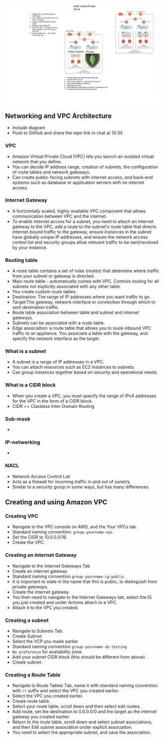 ![VPC Set Up](../diagrams/VPC_Set_Up_V2.png)
## Networking and VPC Architecture
- Include diagram
- Push to GitHub and share the repo link in chat at 10:30

### VPC
 - Amazon Virtual Private Cloud (VPC) lets you launch an isolated virtual network that you define. 
- You can decide IP address range, creation of subnets, the configuration of route tables and network gateways.
- Can create public-facing subnets with internet access, and back-end systems such as database or application servers with no internet access.
### Internet Gateway
- A horizontally scaled, highly available VPC component that allows communication between VPC and the internet.
- To enable internet access for a subnet, you need to attach an internet gateway to the VPC, add a route to the subnet's route table that directs internet-bound traffic to the gateway, ensure instances in the subnet have globally unique IP addresses, and ensure the network access control list and security groups allow relevant traffic to be sent/received by your instance.
### Routing table
- A route table contains a set of rules (routes) that determine where traffic from your subnet or gateway is directed.
- Main route table - automatically comes with VPC. Controls routing for all subnets not explicitly associated with any other table.
- You create custom route tables.
- Destination: The range of IP addresses where you want traffic to go.
- Target:The gateway, network interface or connection through which to sent destination traffic.
- Route table association between table and subnet and internet gateways.
- Subnets can be associated with a route table.
- Edge assocaition: a route table that allows you to route inbound VPC traffic to an appliance. You associate a table with the gateway, and specify the network interface as the target.

### What is a subnet
- A subnet is a range of IP addresses in a VPC. 
- You can attach resources such as EC2 instances to subnets.
- Can group instances together based on security and operational needs.
### What is a CIDR block
- When you create a VPC, you must specify the range of IPv4 addresses for the VPC in the form of a CIDR block.
- CIDR == Classless Inter-Domain Routing
### Sub-mask
- 
### IP-networking
- 
### NACL
- Network Access Control List
- Acts as a firewall for incoming traffic in and out of sunet/s.
- Similar to a security group in some ways, but has many differences.

## Creating and using Amazon VPC

### Creating VPC
- Navigate to the VPC console on AWS, and the Your VPCs tab.
- Standard naming convention: `group-yourname-vpc`.
- Set the CIDR to 10.0.0.0/16.
- Create the VPC.

### Creating an Internet Gateway
- Navigate to the Internet Gateways Tab
- Create an internet gateway
- Standard naming convention `group-yourname-ig-public`
- It is important to state in the name that this is public, to distinguish from private gateways.
- Create the internet gateway.
- You then need to navigate to the Internet Gateways tab, select the IG you just created and under Actions attach to a VPC.
- Attach it to the VPC you created.

### Creating a subnet

- Navigate to Subnets Tab.
- Create Subnet
- Select the VCP you made earlier.
- Standard naming convention `group-yourname-sb-testing`
- `No preference` for availability zone.
- Add your subnet CIDR block (this should be different from above).
- Create subnet.

### Creating a Route Table

- Navigate to Route Tables Tab, name it with standard naming convention with `rt` suffix and select the VPC you created earlier.
- Select the VPC you created earlier.
- Create route table.
- Select your route table, scroll down and then select edit routes.
- Add route, set the destination to 0.0.0.0/0 and the target as the internet gateway you created earlier.
- Return to the route table, scroll down and select subnet associations, and then Edit subnet association under explicit association.
- You need to select the appropriate subnet, and save the association.
